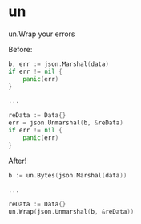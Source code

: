 # un
un.Wrap your errors

Before:
```go
b, err := json.Marshal(data)
if err != nil {
    panic(err)
}

...

reData := Data{}
err = json.Unmarshal(b, &reData)
if err != nil {
    panic(err)
}
```

After!
```go
b := un.Bytes(json.Marshal(data))

...

reData := Data{}
un.Wrap(json.Unmarshal(b, &reData))
```
